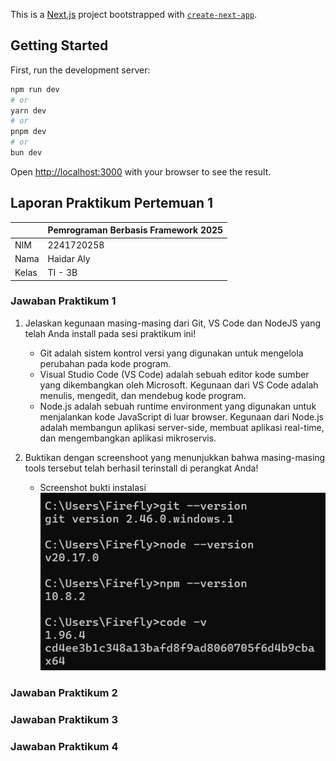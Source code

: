 This is a [Next.js](https://nextjs.org) project bootstrapped with [`create-next-app`](https://nextjs.org/docs/app/api-reference/cli/create-next-app).

## Getting Started

First, run the development server:

```bash
npm run dev
# or
yarn dev
# or
pnpm dev
# or
bun dev
```

Open [http://localhost:3000](http://localhost:3000) with your browser to see the result.

## Laporan Praktikum Pertemuan 1

|  | Pemrograman Berbasis Framework 2025 |
|--|--|
| NIM |  2241720258|
| Nama |  Haidar Aly |
| Kelas | TI - 3B |

### Jawaban Praktikum 1

1. Jelaskan kegunaan masing-masing dari Git, VS Code dan NodeJS yang telah Anda install 
pada sesi praktikum ini!
    - Git adalah sistem kontrol versi yang digunakan untuk mengelola perubahan pada kode program. 
    - Visual Studio Code (VS Code) adalah sebuah editor kode sumber yang dikembangkan oleh Microsoft. Kegunaan dari VS Code adalah menulis, mengedit, dan mendebug kode program.
    - Node.js adalah sebuah runtime environment yang digunakan untuk menjalankan kode JavaScript di luar browser. Kegunaan dari Node.js adalah membangun aplikasi server-side, membuat aplikasi real-time, dan mengembangkan aplikasi mikroservis.

2. Buktikan dengan screenshoot yang menunjukkan bahwa masing-masing tools tersebut 
telah berhasil terinstall di perangkat Anda!
    - Screenshot bukti instalasi
    ![Gambar](src/screenshot/1.png)
    
### Jawaban Praktikum 2
### Jawaban Praktikum 3
### Jawaban Praktikum 4